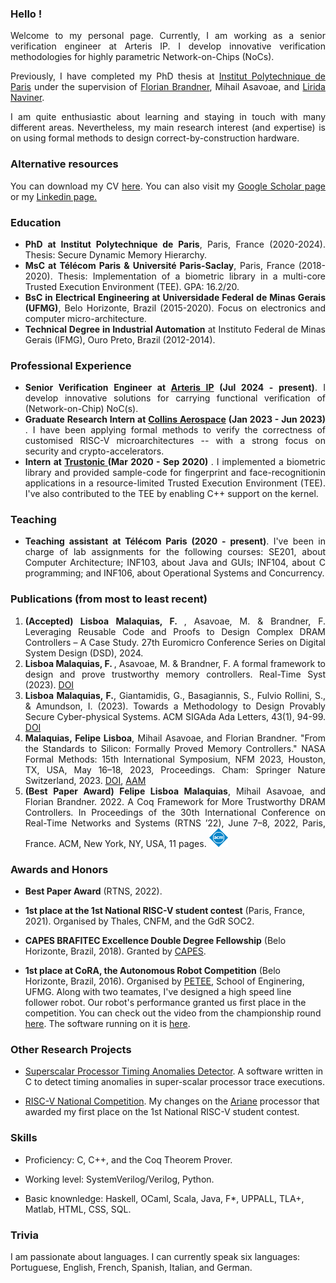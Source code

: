 
### Hello !

<div style="text-align: justify"> 

<p>Welcome to my personal page. Currently, I am working as a senior verification engineer at Arteris IP. I develop innovative verification methodologies for highly parametric Network-on-Chips (NoCs).</p>

<p>Previously, I have completed my PhD thesis at <a href="https://www.ip-paris.fr/en">Institut Polytechnique de Paris</a> under the supervision of 
<a href="https://perso.telecom-paristech.fr/brandner/">Florian Brandner</a>, Mihail Asavoae, and <a href="https://www.telecom-paris.fr/lirida-naviner?l=en">Lirida Naviner</a>.</p>

<p>I am quite enthusiastic about learning and staying in touch with many different areas. Nevertheless, my main research interest (and expertise) is on using formal methods to design correct-by-construction hardware.</p>
</div>

### Alternative resources

<div style="text-align: justify"> 

<p>You can download my CV <a href="https://drive.google.com/file/d/1NQESaHiqf7FFKIsPDgnhKFpxE1qIpS_l/view?usp=sharing"> here</a>. You can also visit my <a href="https://scholar.google.com/citations?user=05zNVBwAAAAJ&hl=en&oi=sra"> Google Scholar page </a> or my <a href="https://www.linkedin.com/in/felipe-lisboa/"> Linkedin page. </a> </p>

</div>

### Education

<div style="text-align: justify"> 

<ul>
<li> <strong>PhD at Institut Polytechnique de Paris</strong>, Paris, France (2020-2024). Thesis: Secure Dynamic Memory Hierarchy.</li>
<li> <strong>MsC at Télécom Paris & Université Paris-Saclay</strong>, Paris, France  (2018-2020). Thesis: Implementation of a biometric library in a multi-core Trusted Execution Environment (TEE). GPA: 16.2/20.</li>
<li> <strong>BsC in Electrical Engineering at Universidade Federal de Minas Gerais (UFMG)</strong>, Belo Horizonte, Brazil (2015-2020). Focus on electronics and computer micro-architecture.</li>
<li> <strong>Technical Degree in Industrial Automation</strong> at Instituto Federal de Minas Gerais (IFMG), Ouro Preto, Brazil (2012-2014).</li>
</ul>

</div>

### Professional Experience

<div style="text-align: justify"> 

<ul>
<li> <strong> Senior Verification Engineer at <a href="https://www.arteris.com/">Arteris IP</a> (Jul 2024 - present)</strong>. I develop innovative solutions for carrying functional verification of (Network-on-Chip) NoC(s). </li>

<li> <strong> Graduate Research Intern at <a href="https://www.collinsaerospace.com/">Collins Aerospace</a> (Jan 2023 - Jun 2023) </strong>. I have been applying formal methods to verify the correctness of customised RISC-V microarchitectures -- with a strong focus on security and crypto-accelerators. </li>

<li> <strong> Intern at <a href="https://www.trustonic.com/"> Trustonic </a> (Mar 2020 - Sep 2020) </strong>. I implemented a biometric library and provided sample-code for fingerprint and face-recognitionin applications in a resource-limited Trusted Execution Environment (TEE). I've also contributed to the TEE by enabling C++ support on the kernel. </li>
</ul>

</div>


### Teaching
<div style="text-align: justify"> 
<ul>
<li> <strong> Teaching assistant at Télécom Paris (2020 - present)</strong>. I've been in charge of lab assignments for the following courses: SE201, about Computer Architecture; INF103, about Java and GUIs; INF104, about C programming; and INF106, about Operational Systems and Concurrency.</li>
</ul>
</div>

### Publications (from most to least recent)

<div style="text-align: justify"> 

<ol>

<li> <strong> (Accepted) Lisboa Malaquias, F. </strong>, Asavoae, M. & Brandner, F. Leveraging Reusable Code and Proofs to Design
Complex DRAM Controllers – A Case Study. 27th Euromicro Conference Series on Digital System Design (DSD), 2024. </li>

<li> <strong> Lisboa Malaquias, F. </strong>, Asavoae, M. & Brandner, F. A formal framework to design and prove trustworthy memory controllers. Real-Time Syst (2023). 
<a href="https://link.springer.com/article/10.1007/s11241-023-09411-3#citeas"> DOI </a> </li>

<li> <strong> Lisboa Malaquias, F.</strong>, Giantamidis, G., Basagiannis, S., Fulvio Rollini, S., & Amundson, I. (2023). Towards a Methodology to Design Provably Secure Cyber-physical Systems. ACM SIGAda Ada Letters, 43(1), 94-99. <a href="https://dl.acm.org/doi/10.1145/3631483.3631499"> DOI </a> </li> 

<li> <strong> Malaquias, Felipe Lisboa</strong>, Mihail Asavoae, and Florian Brandner. "From the Standards to Silicon: Formally Proved Memory Controllers." NASA Formal Methods: 15th International Symposium, NFM 2023, Houston, TX, USA, May 16–18, 2023, Proceedings. Cham: Springer Nature Switzerland, 2023. 
<a href="https://link.springer.com/chapter/10.1007/978-3-031-33170-1_18"> DOI</a>, <a href="https://perso.telecom-paristech.fr/brandner/paper/nfm23-lisboa-aam.pdf">AAM</a></li>

<li> <strong> (Best Paper Award) </strong> <strong>Felipe Lisboa Malaquias</strong>, Mihail Asavoae, and Florian Brandner. 2022. A Coq Framework for More Trustworthy DRAM Controllers. In Proceedings of the 30th International Conference on Real-Time Networks and Systems (RTNS ’22), June 7–8, 2022, Paris, France. ACM, New York, NY, USA, 11 pages. 
<a href="https://dl.acm.org/doi/10.1145/3534879.3534907?cid=99660422484"> <img alt="acm" src="assets/img/acm.png" width="30" height="30"> </a> </li> 
</ol>

</div>

### Awards and Honors

- **Best Paper Award** (RTNS, 2022).

- **1st place at the 1st National RISC-V student contest** (Paris, France, 2021). Organised by Thales, CNFM, and the GdR SOC2.

- **CAPES BRAFITEC Excellence Double Degree Fellowship** (Belo Horizonte, Brazil, 2018). Granted by [CAPES](https://www.gov.br/capes/pt-br).

- **1st place at CoRA, the Autonomous Robot Competition** (Belo Horizonte, Brazil, 2016). Organised by [PETEE](http://www.petee.cpdee.ufmg.br/), School of Enginering, UFMG. Along with two teamates, I've designed a high speed line follower robot. Our robot's performance granted us first place in the competition. You can check out the video from the championship round [here](https://www.youtube.com/shorts/w9acbkdc1_4). The software running on it is [here](https://github.com/felipelisboa-ml/cora2016_kombibot).

### Other Research Projects

- [Superscalar Processor Timing Anomalies Detector](https://github.com/felipelisboa-ml/RISC-V-competition). A software written in C to detect timing anomalies in super-scalar processor trace executions.

- [RISC-V National Competition](https://github.com/felipelisboa-ml/RISC-V-competition). My changes on the [Ariane](https://github.com/lowRISC/ariane) processor that awarded my first place on the 1st National RISC-V student contest.

### Skills

<!-- <div style="text-align: justify">  -->

- Proficiency: C, C++, and the Coq Theorem Prover.

- Working level: SystemVerilog/Verilog, Python.

- Basic knownledge: Haskell, OCaml, Scala, Java, F*, UPPALL, TLA+, Matlab, HTML, CSS, SQL.
<!-- </div> -->	

### Trivia

I am passionate about languages. I can currently speak six languages: Portuguese, English, French, Spanish, Italian, and German.